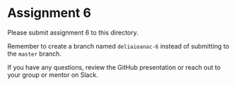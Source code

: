 # Assignment 6

Please submit assignment 6 to this directory.

Remember to create a branch named `deliaioanac-6` 
instead of submitting to the `master` branch.

If you have any questions, review the GitHub presentation or reach
out to your group or mentor on Slack.
